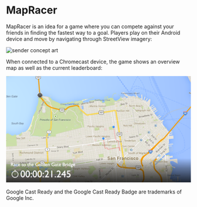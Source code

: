 MapRacer
========

MapRacer is an idea for a game where you can compete against your friends in
finding the fastest way to a goal. Players play on their Android device and move
by navigating through StreetView imagery:

![sender concept art](./sender_concept.png)

When connected to a Chromecast device, the game shows an overview map as well 
as the current leaderboard:

![receiver concept art](./receiver_concept.png)

Google Cast Ready and the Google Cast Ready Badge are trademarks of Google Inc.
